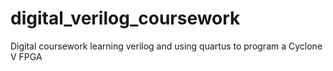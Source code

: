 # digital_verilog_coursework
Digital coursework learning verilog and using quartus to program a Cyclone V FPGA
